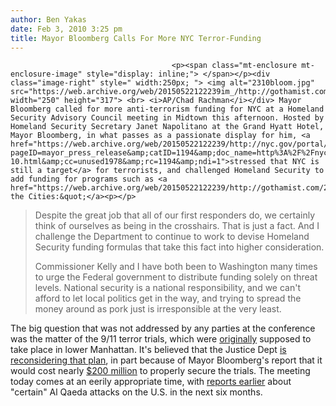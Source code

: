 ```yaml
---
author: Ben Yakas
date: Feb 3, 2010 3:25 pm
title: Mayor Bloomberg Calls For More NYC Terror-Funding
---
```


	
										<p><span class="mt-enclosure mt-enclosure-image" style="display: inline;"> </span></p><div class="image-right" style=" width:250px; "> <img alt="2310bloom.jpg" src="https://web.archive.org/web/20150522122239im_/http://gothamist.com/attachments/byakas/2310bloom.jpg" width="250" height="317"> <br> <i>AP/Chad Rachman</i></div> Mayor Bloomberg called for more anti-terrorism funding for NYC at a Homeland Security Advisory Council meeting in Midtown this afternoon. Hosted by Homeland Security Secretary Janet Napolitano at the Grand Hyatt Hotel, Mayor Bloomberg, in what passes as a passionate display for him, <a href="https://web.archive.org/web/20150522122239/http://nyc.gov/portal/site/nycgov/menuitem.c0935b9a57bb4ef3daf2f1c701c789a0/index.jsp?pageID=mayor_press_release&amp;catID=1194&amp;doc_name=http%3A%2F%2Fnyc.gov%2Fhtml%2Fom%2Fhtml%2F2010a%2Fpr059-10.html&amp;cc=unused1978&amp;rc=1194&amp;ndi=1">stressed that NYC is still a target</a> for terrorists, and challenged Homeland Security to add funding for programs such as <a href="https://web.archive.org/web/20150522122239/http://gothamist.com/2010/01/22/sen_schumer_brings_ring_of_sensors.php">&quot;Securing the Cities:&quot;</a><p></p>

<blockquote>Despite the great job that all of our first responders do, we certainly think of ourselves as being in the crosshairs. That is just a fact. And I challenge the Department to continue to work to devise Homeland Security funding formulas that take this fact into higher consideration. 

<p>Commissioner Kelly and I have both been to Washington many times to urge the Federal government to distribute funding solely on threat levels. National security is a national responsibility, and we can&apos;t afford to let local politics get in the way, and trying to spread the money around as pork just is irresponsible at the very least.</p></blockquote><p></p>

<p>The big question that was not addressed by any parties at the conference was the matter of the 9/11 terror trials, which were <a href="https://web.archive.org/web/20150522122239/http://gothamist.com/2009/11/18/polls_americans_but_not_nyers_oppos.php">originally</a> supposed to take place in lower Manhattan. It&apos;s believed that the Justice Dept <a href="https://web.archive.org/web/20150522122239/http://gothamist.com/2010/01/31/obama_keeps_hope_alive_for_ny_terro.php">is reconsidering that plan</a>, in part because of Mayor Bloomberg&apos;s report that it would cost nearly <a href="https://web.archive.org/web/20150522122239/http://gothamist.com/2010/01/06/security_for_terror_trials_will_cos.php">$200 million</a> to properly secure the trials. The meeting today comes at an eerily appropriate time, with <a href="https://web.archive.org/web/20150522122239/http://gothamist.com/2010/02/03/intel_officials_certain_al_qaeda_wi.php">reports earlier</a> about &quot;certain&quot; Al Qaeda attacks on the U.S. in the next six months.</p>					
										
									
				